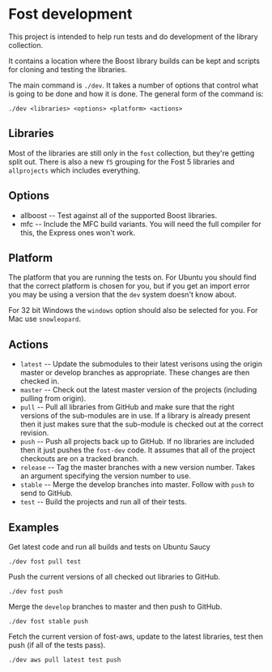 # Fost development #

This project is intended to help run tests and do development of the library collection.

It contains a location where the Boost library builds can be kept and scripts for cloning and testing the libraries.

The main command is `./dev`. It takes a number of options that control what is going to be done and how it is done. The general form of the command is:

    ./dev <libraries> <options> <platform> <actions>

## Libraries ##

Most of the libraries are still only in the `fost` collection, but they're getting split out. There is also a new `f5` grouping for the Fost 5 libraries and `allprojects` which includes everything.

## Options ##

* allboost -- Test against all of the supported Boost libraries.
* mfc -- Include the MFC build variants. You will need the full compiler for this, the Express ones won't work.

## Platform ##

The platform that you are running the tests on. For Ubuntu you should find that the correct platform is chosen for you, but if you get an import error you may be using a version that the `dev` system doesn't know about.

For 32 bit Windows the `windows` option should also be selected for you. For Mac use `snowleopard`.

## Actions ##

* `latest` -- Update the submodules to their latest verisons using the origin master or develop branches as appropriate. These changes are then checked in.
* `master` -- Check out the latest master version of the projects (including pulling from origin).
* `pull` -- Pull all libraries from GitHub and make sure that the right versions of the sub-modules are in use. If a library is already present then it just makes sure that the sub-module is checked out at the correct revision.
* `push` -- Push all projects back up to GitHub. If no libraries are included then it just pushes the `fost-dev` code. It assumes that all of the project checkouts are on a tracked branch.
* `release` -- Tag the master branches with a new version number. Takes an argument specifying the version number to use.
* `stable` -- Merge the develop branches into master. Follow with `push` to send to GitHub.
* `test` -- Build the projects and run all of their tests.

## Examples ##

Get latest code and run all builds and tests on Ubuntu Saucy

    ./dev fost pull test

Push the current versions of all checked out libraries to GitHub.

    ./dev fost push

Merge the `develop` branches to master and then push to GitHub.

    ./dev fost stable push

Fetch the current version of fost-aws, update to the latest libraries, test then push (if all of the tests pass).

    ./dev aws pull latest test push
